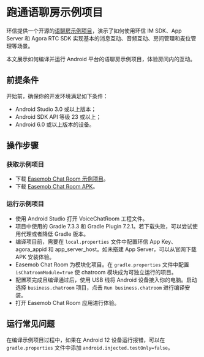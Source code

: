 #  跑通语聊房示例项目

环信提供一个开源的[语聊房示例项目](https://github.com/easemob/voiceroom_demo_android)，演示了如何使用环信 IM SDK、App Server 和 Agora RTC SDK 实现基本的消息互动、音频互动、房间管理和麦位管理等场景。

本文展示如何编译并运行 Android 平台的语聊房示例项目，体验房间内的互动。

## 前提条件

开始前，确保你的开发环境满足如下条件：

- Android Studio 3.0 或以上版本；
- Android SDK API 等级 23 或以上；
- Android 6.0 或以上版本的设备。

## 操作步骤

### 获取示例项目

- 下载 [Easemob Chat Room 示例项目](https://github.com/easemob/voiceroom_demo_android)。
- 下载 [Easemob Chat Room APK](https://download-sdk.oss-cn-beijing.aliyuncs.com/downloads/IMDemo/easevoiceroom-demo1.0.apk)。

### 运行示例项目

- 使用 Android Studio 打开 VoiceChatRoom 工程文件。
- 项目中使用的 Gradle 7.3.3 和 Gradle Plugin 7.2.1。若下载失败，可以尝试使用代理或者降低 Gradle 版本。
- 编译项目前，需要在 `local.properties` 文件中配置环信 App Key、agora_appid 和 app_server_host。如未搭建 App Server，可以从官网下载 APK 安装体验。
- Easemob Chat Room 为模块化项目。在 `gradle.properties` 文件中配置 `isChatroomModule=true` 使 chatroom 模块成为可独立运行的项目。
- 配置项完成且编译通过后，使用 USB 线将 Android 设备接入你的电脑。启动选择 `business.chatroom` 项目，点击 `Run business.chatroom` 进行编译安装。
- 打开 Easemob Chat Room 应用进行体验。

## 运行常见问题

在编译示例项目过程中，如果在 Android 12 设备运行报错，可以在 `gradle.properties` 文件中添加 `android.injected.testOnly=false`。
